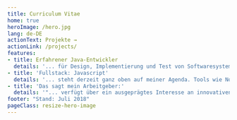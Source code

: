 ```yaml
---
title: Curriculum Vitae
home: true
heroImage: /hero.jpg
lang: de-DE
actionText: Projekte →
actionLink: /projects/
features:
- title: Erfahrener Java-Entwickler
  details: '... für Design, Implementierung und Test von Softwaresystemen, insbesondere von Backend-Applikationen in Web-Portalen. Der sichere Umgang mit Java und dessen APIs ist für mich selbstverständlich. IDEs wie Eclipse, Build-Tools wie Gradle und Test-Frameworks wie Junit gehören zum täglichen Handwerkszeug.'
- title: 'Fullstack: Javascript'
  details: '... steht derzeit ganz oben auf meiner Agenda. Tools wie Node, Npm, Yarn oder Webpack sind für mich keine Fremdwörter und VS Code ist die fast perfekte IDE. Von den drei großen, reaktiven Frameworks fokussiere ich mich auf Vue. Die "ideale" Fullstack-Anwendung besteht für mich aus einem Backend mit Spring Boot, einem Frontend in Vue und einem REST- oder GraphQL-Interface.'
- title: 'Das sagt mein Arbeitgeber:'
  details: '"... verfügt über ein ausgeprägtes Interesse an innovativen Technologien, was ein effektives Wirken im Projektteam ermöglicht, sowohl klassisch als auch agil. Er ist in der Lage, neue und schwierige Aufgaben zu lösen und kann auch komplexe Zusammenhänge rasch erfassen."'
footer: "Stand: Juli 2018"
pageClass: resize-hero-image
---
```

